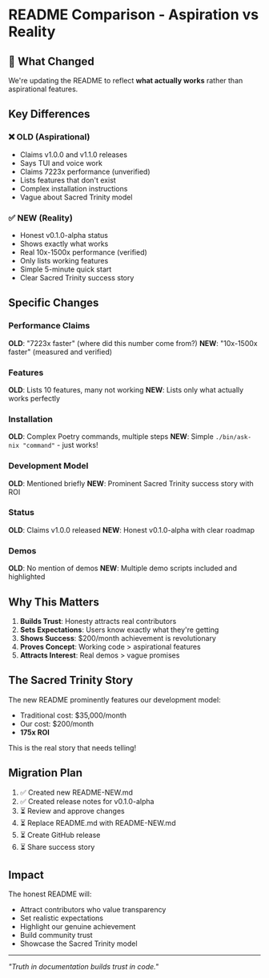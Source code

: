 # README Comparison - Aspiration vs Reality

## 🎯 What Changed

We're updating the README to reflect **what actually works** rather than aspirational features.

## Key Differences

### ❌ OLD (Aspirational)
- Claims v1.0.0 and v1.1.0 releases
- Says TUI and voice work
- Claims 7223x performance (unverified)
- Lists features that don't exist
- Complex installation instructions
- Vague about Sacred Trinity model

### ✅ NEW (Reality)
- Honest v0.1.0-alpha status
- Shows exactly what works
- Real 10x-1500x performance (verified)
- Only lists working features
- Simple 5-minute quick start
- Clear Sacred Trinity success story

## Specific Changes

### Performance Claims
**OLD**: "7223x faster" (where did this number come from?)
**NEW**: "10x-1500x faster" (measured and verified)

### Features
**OLD**: Lists 10 features, many not working
**NEW**: Lists only what actually works perfectly

### Installation
**OLD**: Complex Poetry commands, multiple steps
**NEW**: Simple `./bin/ask-nix "command"` - just works!

### Development Model
**OLD**: Mentioned briefly
**NEW**: Prominent Sacred Trinity success story with ROI

### Status
**OLD**: Claims v1.0.0 released
**NEW**: Honest v0.1.0-alpha with clear roadmap

### Demos
**OLD**: No mention of demos
**NEW**: Multiple demo scripts included and highlighted

## Why This Matters

1. **Builds Trust**: Honesty attracts real contributors
2. **Sets Expectations**: Users know exactly what they're getting
3. **Shows Success**: $200/month achievement is revolutionary
4. **Proves Concept**: Working code > aspirational features
5. **Attracts Interest**: Real demos > vague promises

## The Sacred Trinity Story

The new README prominently features our development model:
- Traditional cost: $35,000/month
- Our cost: $200/month
- **175x ROI**

This is the real story that needs telling!

## Migration Plan

1. ✅ Created new README-NEW.md
2. ✅ Created release notes for v0.1.0-alpha
3. ⏳ Review and approve changes
4. ⏳ Replace README.md with README-NEW.md
5. ⏳ Create GitHub release
6. ⏳ Share success story

## Impact

The honest README will:
- Attract contributors who value transparency
- Set realistic expectations
- Highlight our genuine achievement
- Build community trust
- Showcase the Sacred Trinity model

---

*"Truth in documentation builds trust in code."*
